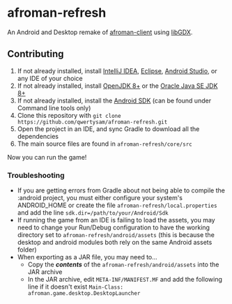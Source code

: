 # afroman-refresh
An Android and Desktop remake of [afroman-client](https://github.com/qwertysam/afroman-client) using [libGDX](https://libgdx.badlogicgames.com/index.html).

## Contributing

1. If not already installed, install [IntelliJ IDEA](https://www.jetbrains.com/idea/download), [Eclipse](https://www.eclipse.org/downloads/), [Android Studio](https://developer.android.com/studio), or any IDE of your choice 
2. If not already installed, install [OpenJDK 8+](https://openjdk.java.net/install/) or the [Oracle Java SE JDK 8+](https://www.oracle.com/technetwork/java/javase/downloads/jdk8-downloads-2133151.html)
3. If not already installed, install the [Android SDK](https://developer.android.com/studio/index.html#downloads) (can be found under Command line tools only)
4. Clone this repository with `git clone https://github.com/qwertysam/afroman-refresh.git`
5. Open the project in an IDE, and sync Gradle to download all the dependencies
6. The main source files are found in `afroman-refresh/core/src`

Now you can run the game!

### Troubleshooting
- If you are getting errors from Gradle about not being able to compile the :android project, you must either configure your system's ANDROID_HOME or create the file `afroman-refresh/local.properties` and add the line `sdk.dir=/path/to/your/Android/Sdk`
- If running the game from an IDE is failing to load the assets, you may need to change your Run/Debug configuration to have the working directory set to `afroman-refresh/android/assets` (this is because the desktop and android modules both rely on the same Android assets folder)
- When exporting as a JAR file, you may need to...
  - Copy the ***contents*** of the `afroman-refresh/android/assets` into the JAR archive
  - In the JAR archive, edit `META-INF/MANIFEST.MF` and add the following line if it doesn't exist `Main-Class: afroman.game.desktop.DesktopLauncher`

